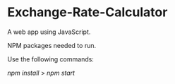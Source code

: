 # Exchange-Rate-Calculator
A web app using JavaScript.

NPM packages needed to run.

Use the following commands:

*npm install* > *npm start*
